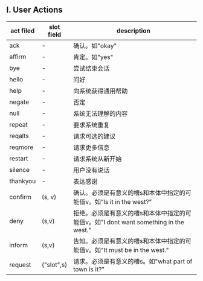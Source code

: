 ## I. User Actions

| act filed | slot field | description |
|-----------|------------|-------------|
| ack |-|确认。如"okay"|
| affirm |-|肯定。如"yes"|
| bye|-|尝试结束会话|
| hello|-|问好|
| help|-|向系统获得通用帮助|
| negate|-|否定|
| null |-|系统无法理解的内容|
| repeat|-|要求系统重复|
| reqalts|-|请求可选的建议|
| reqmore|-|请求更多信息|
| restart|-|请求系统从新开始|
| silence |-|用户没有说话|
| thankyou |-|表达感谢|
| confirm |(s, v)|确认。必须是有意义的槽s和本体中指定的可能值v。如“Is it in the west?”|
| deny |(s,v)|拒绝。必须是有意义的槽s和本体中指定的可能值v。如"I dont want something in the west."|
| inform |(s,v)|告知。必须是有意义的槽s和本体中指定的可能值v。如"It must be in the west."|
| request |("slot",s)|请求。必须是有意义的槽s。如"what part of town is it?"|
